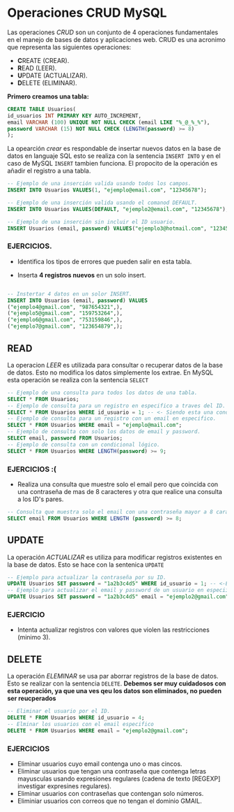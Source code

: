 # Operaciones CRUD MySQL

Las operaciones _CRUD_ son un conjunto de 4 operaciones fundamentales en el manejo de bases de datos y aplicaciones web. CRUD es una acronimo que representa las siguientes operaciones:

- **C**REATE (CREAR).
- **R**EAD (LEER).
- **U**PDATE (ACTUALIZAR).
- **D**ELETE (ELIMINAR).

**Primero creamos una tabla:**

```SQL
CREATE TABLE Usuarios(
id_usuarios INT PRIMARY KEY AUTO_INCREMENT,
email VARCHAR (100) UNIQUE NOT NULL CHECK (email LIKE "%_@_%_%"),
password VARCHAR (15) NOT NULL CHECK (LENGTH(password) >= 8)
);
```

La opearción _crear_ es respondable de insertar nuevos datos en la base de datos en languaje SQL esto se realiza con la sentencia `INSERT INTO` y en el caso de MySQL `INSERT` tambien funciona. El propocito de la operación es añadir el registro a una tabla.

```SQL
-- Ejemplo de una inserción valida usando todos los campos.
INSERT INTO Usuarios VALUES(1, "ejemplo@email.com", "12345678");
```

```SQL
-- Ejemplo de una inserción valida usando el comanod DEFAULT.
INSERT INTO Usuarios VALUES(DEFAULT, "ejemplo2@email.com", "12345678");
```

```SQL
-- Ejemplo de una inserción sin incluir el ID usuario.
INSERT Usuarios (email, password) VALUES("ejemplo3@hotmail.com", "12345678");
```

### EJERCICIOS.

- Identifica los tipos de errores que pueden salir en esta tabla.

- Inserta **4 registros nuevos** en un solo insert.

```SQL

-- Instertar 4 datos en un solor INSERT.
INSERT INTO Usuarios (email, password) VALUES
("ejemplo4@gmail.com", "987654321",),
("ejemplo5@gmail.com", "159753264",),
("ejemplo6@gmail.com", "753159846",),
("ejemplo7@gmail.com", "123654879",);
```

## READ

La operacion _LEER_ es utilizada para consultar o recuperar datos de la base de datos. Esto no modifica los datos simplemente los extrae. En MySQL esta operación se realiza con la sentencia `SELECT`

```SQL
-- Ejemplo de una consulta para todos los datos de una tabla.
SELECT * FROM Usuarios;
-- Ejemplo de consulta para un registro en especifico a traves del ID.
SELECT * FROM Usuarios WHERE id_usuario = 1; -- <- Siendo esta una condición.
-- Ejemplo de consulta para un registro con un email en especifico.
SELECT * FROM Usuarios WHERE email = "ejemplo@mail.com";
-- Ejemplo de consulta con solo los datos de email y password.
SELECT email, password FROM Usuarios;
-- Ejemplo de consulta con un condicional lógico.
SELECT * FROM Usuarios WHERE LENGTH(password) >= 9;
```

### EJERCICIOS :(

- Realiza una consulta que muestre solo el email pero que coincida con una contraseña de mas de 8 caracteres y otra que realice una consulta a los ID's pares.

```SQL
-- Consulta que muestra solo el email con una contraseña mayor a 8 caracteres.
SELECT email FROM Usuarios WHERE LENGTH (password) >= 8;

```

## UPDATE

La operación _ACTUALIZAR_ es utiliza para modificar registros existentes en la base de datos. Esto se hace con la sentenica `UPDATE`

```SQL
-- Ejemplo para actualizar la contraseña por su ID.
UPDATE Usuarios SET password = "1a2b3c4d5" WHERE id_usuario = 1; -- <-Esta es la restricción.
-- Ejemplo para actualizar el email y password de un usuario en especiifico.
UPDATE Usuarios SET password = "1a2b3c4d5" email = "ejemplo2@gmail.com" WHERE id_usuario = 1;
```

### EJERCICIO

- Intenta actualizar registros con valores que violen las restricciones (minimo 3).

## DELETE

La operación _ELEMINAR_ se usa par aborrar registros de la base de datos. Esto se realizar con la sentencia `DELETE`. **Debemos ser muy cuidadosos con esta operación, ya que una ves qeu los datos son eliminados, no pueden ser reucperados**

```SQL
-- Eliminar el usuario por el ID.
DELETE * FROM Usuarios WHERE id_usuario = 4;
-- Elminar los usuarios con el email especifico
DELETE * FROM Usuarios WHERE email = "ejemplo2@gmail.com";
```

### EJERCICIOS

- Eliminar usuarios cuyo email contenga uno o mas cincos.
- Eliminar usuarios que tengan una contraseña que contenga letras mayusculas usando expresiones regulares (cadena de texto [REGEXP] investigar expresines regulares).
- Eliminar usuarios con contraseñas que contengan solo números.
- Eliminiar usuarios con correos que no tengan el dominio GMAIL.
